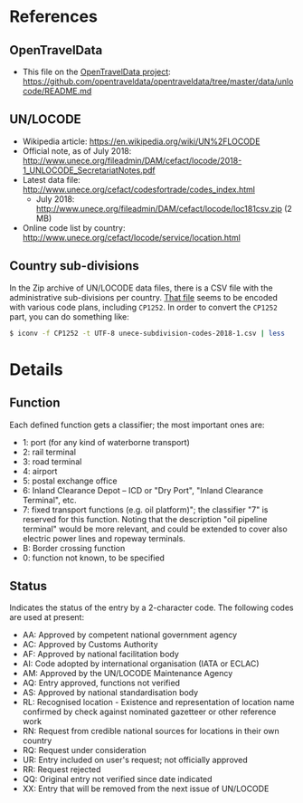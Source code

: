 # References

## OpenTravelData
* This file on the [OpenTravelData project](http://github.com/opentraveldata/opentraveldata):
  https://github.com/opentraveldata/opentraveldata/tree/master/data/unlocode/README.md

## UN/LOCODE
* Wikipedia article: https://en.wikipedia.org/wiki/UN%2FLOCODE
* Official note, as of July 2018: http://www.unece.org/fileadmin/DAM/cefact/locode/2018-1_UNLOCODE_SecretariatNotes.pdf
* Latest data file: http://www.unece.org/cefact/codesfortrade/codes_index.html
  - July 2018: http://www.unece.org/fileadmin/DAM/cefact/locode/loc181csv.zip (2 MB)
* Online code list by country: http://www.unece.org/cefact/locode/service/location.html

## Country sub-divisions
In the Zip archive of UN/LOCODE data files, there is a CSV file
with the administrative sub-divisions per country.
[That file](https://github.com/opentraveldata/opentraveldata/tree/master/data/unlocode/unece-subdivision-codes-2018-1.csv)
seems to be encoded with various code plans, including ``CP1252``.
In order to convert the ``CP1252`` part, you can do something like:
```bash
$ iconv -f CP1252 -t UTF-8 unece-subdivision-codes-2018-1.csv | less
```

# Details

## Function
Each defined function gets a classifier; the most important ones are:
* 1: port (for any kind of waterborne transport)
* 2: rail terminal
* 3: road terminal
* 4: airport
* 5: postal exchange office
* 6: Inland Clearance Depot – ICD or "Dry Port", "Inland Clearance Terminal", etc.
* 7: fixed transport functions (e.g. oil platform)"; the classifier "7" is reserved for this function. Noting that the description "oil pipeline terminal" would be more relevant, and could be extended to cover also electric power lines and ropeway terminals.
* B: Border crossing function
* 0: function not known, to be specified

## Status
Indicates the status of the entry by a 2-character code. The following codes are used at present:
* AA: Approved by competent national government agency
* AC: Approved by Customs Authority
* AF: Approved by national facilitation body
* AI: Code adopted by international organisation (IATA or ECLAC)
* AM: Approved by the UN/LOCODE Maintenance Agency
* AQ: Entry approved, functions not verified
* AS: Approved by national standardisation body
* RL: Recognised location - Existence and representation of location name confirmed by check against nominated gazetteer or other reference work
* RN: Request from credible national sources for locations in their own country
* RQ: Request under consideration
* UR: Entry included on user's request; not officially approved
* RR: Request rejected
* QQ: Original entry not verified since date indicated
* XX: Entry that will be removed from the next issue of UN/LOCODE


